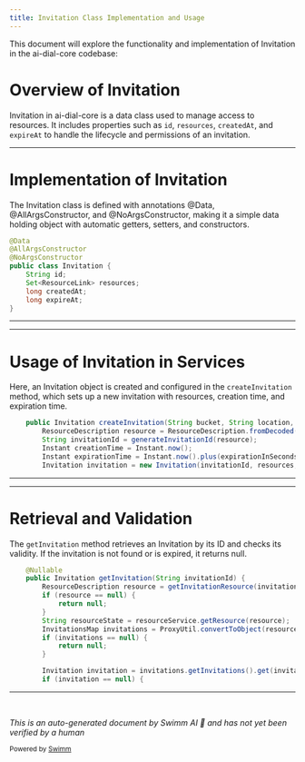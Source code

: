 ```yaml
---
title: Invitation Class Implementation and Usage
---
```

This document will explore the functionality and implementation of Invitation in the ai-dial-core codebase:

# Overview of Invitation

Invitation in ai-dial-core is a data class used to manage access to resources. It includes properties such as `id`, `resources`, `createdAt`, and `expireAt` to handle the lifecycle and permissions of an invitation.

<SwmSnippet path="/src/main/java/com/epam/aidial/core/data/Invitation.java" line="9">

---

# Implementation of Invitation

The Invitation class is defined with annotations @Data, @AllArgsConstructor, and @NoArgsConstructor, making it a simple data holding object with automatic getters, setters, and constructors.

```java
@Data
@AllArgsConstructor
@NoArgsConstructor
public class Invitation {
    String id;
    Set<ResourceLink> resources;
    long createdAt;
    long expireAt;
}
```

---

</SwmSnippet>

<SwmSnippet path="/src/main/java/com/epam/aidial/core/service/InvitationService.java" line="47">

---

# Usage of Invitation in Services

Here, an Invitation object is created and configured in the `createInvitation` method, which sets up a new invitation with resources, creation time, and expiration time.

```java
    public Invitation createInvitation(String bucket, String location, Set<ResourceLink> resources) {
        ResourceDescription resource = ResourceDescription.fromDecoded(ResourceType.INVITATION, bucket, location, INVITATION_RESOURCE_FILENAME);
        String invitationId = generateInvitationId(resource);
        Instant creationTime = Instant.now();
        Instant expirationTime = Instant.now().plus(expirationInSeconds, ChronoUnit.SECONDS);
        Invitation invitation = new Invitation(invitationId, resources, creationTime.toEpochMilli(), expirationTime.toEpochMilli());
```

---

</SwmSnippet>

<SwmSnippet path="/src/main/java/com/epam/aidial/core/service/InvitationService.java" line="67">

---

# Retrieval and Validation

The `getInvitation` method retrieves an Invitation by its ID and checks its validity. If the invitation is not found or is expired, it returns null.

```java
    @Nullable
    public Invitation getInvitation(String invitationId) {
        ResourceDescription resource = getInvitationResource(invitationId);
        if (resource == null) {
            return null;
        }
        String resourceState = resourceService.getResource(resource);
        InvitationsMap invitations = ProxyUtil.convertToObject(resourceState, InvitationsMap.class);
        if (invitations == null) {
            return null;
        }

        Invitation invitation = invitations.getInvitations().get(invitationId);
        if (invitation == null) {
```

---

</SwmSnippet>

&nbsp;

*This is an auto-generated document by Swimm AI 🌊 and has not yet been verified by a human*

<SwmMeta version="3.0.0" repo-id="Z2l0aHViJTNBJTNBYWktZGlhbC1jb3JlJTNBJTNBZXBhbQ==" repo-name="ai-dial-core"><sup>Powered by [Swimm](/)</sup></SwmMeta>
